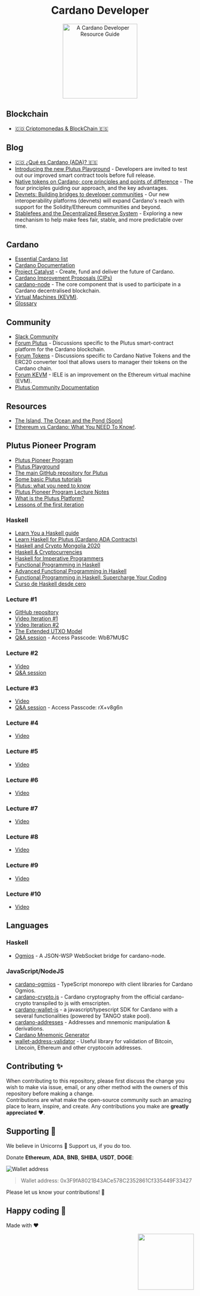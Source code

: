 <h1 align="center">Cardano Developer</h1>
<p align="center">
  <img width="200" alt="A Cardano Developer Resource Guide" src="https://user-images.githubusercontent.com/2154886/124199016-99c9fb00-da97-11eb-973e-c321ddcbe93d.png">
</p>

## Blockchain
- [🇨🇴 Criptomonedas & BlockChain 🇪🇸](https://gist.github.com/jdnichollsc/7eacb14b7e6fd938db386654bee2ad52)

## Blog
- [🇨🇴 ¿Qué es Cardano (ADA)? 🇪🇸](https://academy.bit2me.com/que-es-cardano-ada/)
- [Introducing the new Plutus Playground](https://iohk.io/en/blog/posts/2021/01/25/introducing-the-new-plutus-playground/) - Developers are invited to test out our improved smart contract tools before full release.
- [Native tokens on Cardano; core principles and points of difference](https://iohk.io/en/blog/posts/2020/12/09/native-tokens-on-cardano-core-principles-and-points-of-difference/) - The four principles guiding our approach, and the key advantages.
- [Devnets: Building bridges to developer communities](https://iohk.io/en/blog/posts/2020/12/17/devnets-building-bridges-to-developer-communities/) - Our new interoperability platforms (devnets) will expand Cardano's reach with support for the Solidity/Ethereum communities and beyond.
- [Stablefees and the Decentralized Reserve System](https://iohk.io/en/blog/posts/2021/06/10/stablefees-and-the-decentralized-reserve-system/) - Exploring a new mechanism to help make fees fair, stable, and more predictable over time.

## Cardano
- [Essential Cardano list](https://github.com/input-output-hk/essential-cardano)
- [Cardano Documentation](https://docs.cardano.org/en/latest/)
- [Project Catalyst](https://cardano.ideascale.com/) - Create, fund and deliver the future of Cardano.
- [Cardano Improvement Proposals (CIPs)](https://github.com/cardano-foundation/CIPs)
- [cardano-node](https://github.com/input-output-hk/cardano-node) - The core component that is used to participate in a Cardano decentralised blockchain.
- [Virtual Machines (KEVM)](https://developers.cardano.org/en/virtual-machines/welcome/).
- [Glossary](https://playground.plutus.iohkdev.io/tutorial/reference/glossary.html)

## Community
- [Slack Community](https://iohkdevcommunity.slack.com)
- [Forum Plutus](https://forum.cardano.org/c/developers/cardano-plutus/148) - Discussions specific to the Plutus smart-contract platform for the Cardano blockchain.
- [Forum Tokens](https://forum.cardano.org/c/developers/cardano-tokens/150) - Discussions specific to Cardano Native Tokens and the ERC20 converter tool that allows users to manager their tokens on the Cardano chain.
- [Forum KEVM](https://forum.cardano.org/c/developers/kevm/160) - IELE is an improvement on the Ethereum virtual machine (EVM).
- [Plutus Community Documentation](https://docs.plutus-community.com/)

## Resources
- [The Island, The Ocean and the Pond (Soon)](https://youtu.be/k8a6tX53YPs)
- [Ethereum vs Cardano: What You NEED To Know!](https://youtu.be/bO0F7EmHshc).

## Plutus Pioneer Program
- [Plutus Pioneer Program](https://developers.cardano.org/en/plutus-pioneer-program/)
- [Plutus Playground](https://playground.plutus.iohkdev.io/)
- [The main GitHub repository for Plutus](https://github.com/input-output-hk/plutus)
- [Some basic Plutus tutorials](https://playground.plutus.iohkdev.io/tutorial/tutorials/index.html)
- [Plutus: what you need to know](https://iohk.io/en/blog/posts/2021/04/13/plutus-what-you-need-to-know/#disqus_thread)
- [Plutus Pioneer Program Lecture Notes](https://plutus-pioneer-program.readthedocs.io/)
- [What is the Plutus Platform?](https://plutus.readthedocs.io/en/latest/plutus/explanations/platform.html#what-is-the-plutus-platform)
- [Lessons of the first iteration](https://github.com/input-output-hk/plutus-pioneer-program/tree/first-iteration)

### Haskell
- [Learn You a Haskell guide](http://learnyouahaskell.com/)
- [Learn Haskell for Plutus (Cardano ADA Contracts)](https://www.youtube.com/playlist?list=PLw2QsPIp2pxtkNQRvnOlV2xFkrQ8mPqAb)
- [Haskell and Crypto Mongolia 2020](https://www.youtube.com/playlist?list=PLJ3w5xyG4JWmBVIigNBytJhvSSfZZzfTm)
- [Haskell & Cryptocurrencies](https://www.youtube.com/playlist?list=PLJ3w5xyG4JWmBVIigNBytJhvSSfZZzfTm)
- [Haskell for Imperative Programmers](https://www.youtube.com/playlist?list=PLe7Ei6viL6jGp1Rfu0dil1JH1SHk9bgDV)
- [Functional Programming in Haskell](https://www.youtube.com/playlist?list=PLF1Z-APd9zK7usPMx3LGMZEHrECUGodd3)
- [Advanced Functional Programming in Haskell](https://www.youtube.com/playlist?list=PLF1Z-APd9zK5uFc8FKr_di9bfsYv8-lbc)
- [Functional Programming in Haskell: Supercharge Your Coding](https://www.futurelearn.com/courses/functional-programming-haskell)
- [Curso de Haskell desde cero](https://www.youtube.com/playlist?list=PLD2wfKpqmxnkHPK_Tzv80HCwOaYph33pH)

### Lecture #1
- [GitHub repository](https://github.com/input-output-hk/plutus-pioneer-program)
- [Video Iteration #1](https://youtu.be/IEn6jUo-0vU)
- [Video Iteration #2](https://youtu.be/_zr3W8cgzIQ)
- [The Extended UTXO Model](https://iohk.io/en/research/library/papers/the-extended-utxo-model/)
- [Q&A session](https://zoom.us/rec/share/QU7jcp8S0A-xlmXMIKlua5GoTpL0YwofDlnhSmzgZh1PeFSKqSn9YtzqIGmb6TvC.qZiLZ3thyTOy8dQ0) - Access Passcode: WbB7MU$C

### Lecture #2
- [Video](https://youtu.be/E5KRk5y9KjQ)
- [Q&A session](https://drive.google.com/file/d/1SQcxh1HF1hyo7d9FwSoGV9nk-H1cJixK/view?usp=sharing)

### Lecture #3
- [Video](https://youtu.be/Lk1eIVm_ZTQ)
- [Q&A session](https://zoom.us/rec/share/bey-Zp1QhNn5b8B65YakqW-PNkTCjk4nx5Mo2-LZENt6IHLuDXySjFhfvC0zJTAX.gBgW9O3CDvX8mICC) - Access Passcode: rX+v8g6n

### Lecture #4
- [Video](https://youtu.be/6Reuh0xZDjY)

### Lecture #5
- [Video](https://youtu.be/6VbhY162GQA)

### Lecture #6
- [Video](https://youtu.be/wY7R-PJn66g)

### Lecture #7
- [Video](https://youtu.be/oJupInqvJUI)

### Lecture #8
- [Video](https://youtu.be/_zr3W8cgzIQ)

### Lecture #9
- [Video](https://youtu.be/-RpCqHuxfQQ)

### Lecture #10
- [Video](https://youtu.be/Dg36h9YPMz4)

## Languages

### Haskell
- [Ogmios](https://github.com/cardanosolutions/ogmios) - A JSON-WSP WebSocket bridge for cardano-node.

### JavaScript/NodeJS

- [cardano-ogmios](https://github.com/CardanoSolutions/ogmios/tree/master/clients/TypeScript) - TypeScript monorepo with client libraries for Cardano Ogmios.
- [cardano-crypto.js](https://github.com/vacuumlabs/cardano-crypto.js) - Cardano cryptography from the official cardano-crypto transpiled to js with emscripten.
- [cardano-wallet-js](https://github.com/tango-crypto/cardano-wallet-js) - a javascript/typescript SDK for Cardano with a several functionalities (powered by TANGO stake pool).
- [cardano-addresses](https://github.com/input-output-hk/cardano-addresses) - Addresses and mnemonic manipulation & derivations.
- [Cardano Mnemonic Generator](https://github.com/NoCtrlZ/bip39-for-cardano)
- [wallet-address-validator](https://github.com/christsim/multicoin-address-validator) - Useful library for validation of Bitcoin, Litecoin, Ethereum and other cryptocoin addresses.

## Contributing ✨
When contributing to this repository, please first discuss the change you wish to make via issue, email, or any other method with the owners of this repository before making a change.  
Contributions are what make the open-source community such an amazing place to learn, inspire, and create. Any contributions you make are **greatly appreciated** ❤️. 

## Supporting 🍻
We believe in Unicorns 🦄
Support us, if you do too.

Donate **Ethereum**, **ADA**, **BNB**, **SHIBA**, **USDT**, **DOGE**:

![Wallet address](https://user-images.githubusercontent.com/2154886/123501719-84bf1900-d60c-11eb-882c-98a499cea323.png)

> Wallet address: 0x3F9fA8021B43ACe578C2352861Cf335449F33427

Please let us know your contributions! 🙏

## Happy coding 💯
Made with ❤️

<img width="150px" src="https://avatars0.githubusercontent.com/u/28855608?s=200&v=4" align="right">
